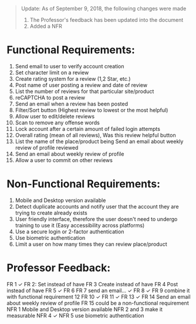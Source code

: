 ﻿> Update: As of September 9, 2018, the following changes were made
> 1. The Professor's feedback has been updated into the document 
> 2. Added a NFR 


# Functional Requirements:
1.	Send email to user to verify account creation 
2.	Set character limit on a review 
3.	Create rating system for a review (1,2 Star, etc.)  
4.	Post name of user posting a review and date of review 
5.	List the number of reviews for that particular site/product 
6.	reCAPTCHA to post a review 
7.	Send an email when a review has been posted 
8.	Filter/Sort button (Highest review to lowest or the most helpful)
9.	Allow user to edit/delete reviews 
10.	Scan to remove any offense words
11.	Lock account after a certain amount of failed login attempts
12.	Overall rating (mean of all reviews), Was this review helpful button
13.	List the name of the place/product being Send an email about weekly review of profile  reviewed
14.	Send an email about weekly review of profile 
15.	Allow a user to commit on other reviews 

# Non-Functional Requirements:
1.	Mobile and Desktop version available 
2.	Detect duplicate accounts and notify user that the account they are trying to create already exists 
3.	User friendly interface, therefore the user doesn't need to undergo training to use it (Easy accessibility across platforms)
4.	Use a secure login or 2-factor authentication
5.	Use biometric authentication 
6.  Limit a user on how many times they can review place/product

# Professor Feedback:
FR 1 ✓
FR 2: Set instead of have 
FR 3 Create instead of have
FR 4 Post instead of have
FR 5 ✓
FR 6
FR 7 send an email... ✓
FR 8 ✓
FR 9 combine it with functional requirement 12
FR 10 ✓
FR 11 ✓
FR 13 ✓
FR 14 Send an email about weekly review of profile 
FR 15 could be a non-functional requirement
NFR 1 Mobile and Desktop version available 
NFR 2 and 3 make it measurable
NFR 4 ✓
NFR 5 use biometric authentication 

